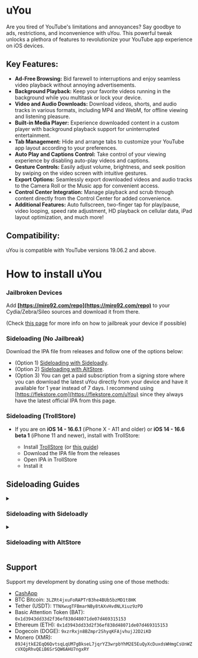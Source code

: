 # uYou
Are you tired of YouTube's limitations and annoyances? Say goodbye to ads, restrictions, and inconvenience with uYou. This powerful tweak unlocks a plethora of features to revolutionize your YouTube app experience on iOS devices.

## Key Features:
- **Ad-Free Browsing:** Bid farewell to interruptions and enjoy seamless video playback without annoying advertisements.
- **Background Playback:** Keep your favorite videos running in the background while you multitask or lock your device.
- **Video and Audio Downloads:** Download videos, shorts, and audio tracks in various formats, including MP4 and WebM, for offline viewing and listening pleasure.
- **Built-in Media Player:** Experience downloaded content in a custom player with background playback support for uninterrupted entertainment.
- **Tab Management:** Hide and arrange tabs to customize your YouTube app layout according to your preferences.
- **Auto Play and Captions Control:** Take control of your viewing experience by disabling auto-play videos and captions.
- **Gesture Controls:** Easily adjust volume, brightness, and seek position by swiping on the video screen with intuitive gestures.
- **Export Options:** Seamlessly export downloaded videos and audio tracks to the Camera Roll or the Music app for convenient access.
- **Control Center Integration:** Manage playback and scrub through content directly from the Control Center for added convenience.
- **Additional Features:** Auto fullscreen, two-finger tap for play/pause, video looping, speed rate adjustment, HD playback on cellular data, iPad layout optimization, and much more!

## Compatibility:
uYou is compatible with YouTube versions 19.06.2 and above.


# How to install uYou

### Jailbroken Devices

Add __[https://miro92.com/repo](https://miro92.com/repo)__ to your Cydia/Zebra/Sileo sources and download it from there. 

(Check [this page](https://appledb.dev/device-selection/) for more info on how to jailbreak your device if possible)

### Sideloading (No Jailbreak)
Download the IPA file from releases and follow one of the options below:
* (Option 1) [Sideloading with Sideloadly](#sideloading-with-sideloadly).
* (Option 2) [Sideloading with AltStore](#sideloading-with-altstore).
* (Option 3) You can get a paid subscription from a signing store where you can download the latest uYou directly from your device and have it available for 1 year instead of 7 days. I recommend using [https://flekstore.com](https://flekstore.com/uYou) since they always have the latest official IPA from this page.


### Sideloading (TrollStore)
* If you are on <b>iOS 14 - 16.6.1</b> (iPhone X - A11 and older) or <b>iOS 14 - 16.6 beta 1</b> (iPhone 11 and newer), install with TrollStore:

    * Install [TrollStore](https://github.com/opa334/TrollStore) (or [this guide](https://ios.cfw.guide/installing-trollstore/))
    * Download the IPA file from the releases
    * Open IPA in TrollStore
    * Install it

## Sideloading Guides

<details>
<summary><h3>Sideloading with Sideloadly</h3></summary>

### Requirements

1. A computer running macOS or Windows
2. Internet connection
3. Apple ID (email & password)
4. If you are on iOS 16, you may need to enable Developer Mode. (Settings > Privacy & Security > Developer Mode)

### Sideloadly

* The latest version of [Sideloadly](https://sideloadly.io/)
* Plug your iOS device into your computer
* Make sure your computer is trusted and allowed to view the contents of your device
* Drag and drop the uYou .ipa file into Sideloadly
* Enter your Apple ID
* Enter your password
* uYou app will now install on your iOS device.
</details>

<details>
<summary><h3>Sideloading with AltStore</h3></summary>

### Requirements

1. A computer running macOS or Windows
2. Internet connection
3. Apple ID (email & password)
4. If you are on iOS 16, you may need to enable Developer Mode. (Settings > Privacy & Security > Developer Mode)

### AltStore

* Download and install AltServer from [here](https://altstore.io).

* Right-click on the AltServer icon with your phone connected and choose "Install Altstore", then the name of your phone. When prompted sign in with your Apple ID. Two-factor Authentication is supported, but app-specific passwords are not.

* Option 1
    * Copy the link below then open it in Safari.
    * `altstore://install?url=https://github.com/MiRO92/uYou-for-YouTube/releases/download/3.0.2/YouTube_19.06.2_uYou_3.0.2.ipa`
* Option 2
    * Download the IPA/ZIP file from the link above.
    * Copy the IPA file to your device, using iCloud Drive, Airdrop, or any other method.
    * Open AltStore and navigate to the "My Apps" tab.
    * Choose the plus sign button located in the top right corner and open the IPA file.
    * When prompted sign in with your Apple ID. Two-factor Authentication is supported, but app-specific passwords are not.
</details>


## Support
Support my development by donating using one of those methods:
* [CashApp](https://cash.app/$MiRO92M)
* BTC Bitcoin: `3LZRt4jxuFoRAPTrB3he4BUb5bzMD1t8HK`
* Tether (USDT): `TTNXwugTFBmarNBy8tAXvHvdNLXiuz9zPD`
* Basic Attention Token (BAT): `0x1d3943dd33d2f36ef838d48071de07d469315153`
* Ethereum (ETH): `0x1d3943dd33d2f36ef838d48071de07d469315153`
* Dogecoin (DOGE): `9xzrRxjn8BZmpr2ShyqKFAjvhujJ2D2iKD`
* Monero (XMR): `89J4jtkE2EqQ6QvtsqLqUM7gBkseL7jqrYZ3wrpbYhM2E5EuQyXcDuxdsWHmgCsUnWZcVXQpRhvQEiB6SrSQW6AHU7ngxRY`
